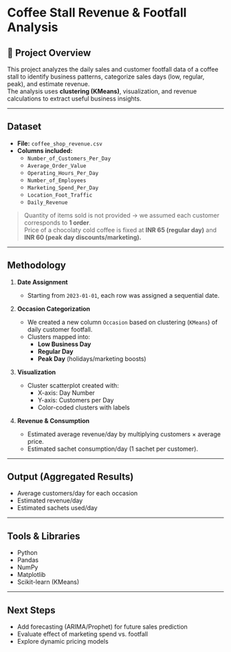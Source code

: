 # Coffee Stall Revenue & Footfall Analysis

## 📖 Project Overview
This project analyzes the daily sales and customer footfall data of a coffee stall to identify business patterns, categorize sales days (low, regular, peak), and estimate revenue.  
The analysis uses **clustering (KMeans)**, visualization, and revenue calculations to extract useful business insights.

---

## Dataset
- **File:** `coffee_shop_revenue.csv`
- **Columns included:**
  - `Number_of_Customers_Per_Day`
  - `Average_Order_Value`
  - `Operating_Hours_Per_Day`
  - `Number_of_Employees`
  - `Marketing_Spend_Per_Day`
  - `Location_Foot_Traffic`
  - `Daily_Revenue`

> Quantity of items sold is not provided → we assumed each customer corresponds to **1 order**.  
> Price of a chocolaty cold coffee is fixed at **INR 65 (regular day)** and **INR 60 (peak day discounts/marketing).**

---

## Methodology
1. **Date Assignment**  
   - Starting from `2023-01-01`, each row was assigned a sequential date.

2. **Occasion Categorization**  
   - We created a new column `Occasion` based on clustering (`KMeans`) of daily customer footfall.
   - Clusters mapped into:
     - **Low Business Day**
     - **Regular Day**
     - **Peak Day** (holidays/marketing boosts)

3. **Visualization**  
   - Cluster scatterplot created with:
     - X-axis: Day Number
     - Y-axis: Customers per Day
     - Color-coded clusters with labels

4. **Revenue & Consumption**  
   - Estimated average revenue/day by multiplying customers × average price.  
   - Estimated sachet consumption/day (1 sachet per customer).

---


## Output (Aggregated Results)
- Average customers/day for each occasion
- Estimated revenue/day
- Estimated sachets used/day

---

## Tools & Libraries
- Python
- Pandas
- NumPy
- Matplotlib
- Scikit-learn (KMeans)

---

## Next Steps
- Add forecasting (ARIMA/Prophet) for future sales prediction
- Evaluate effect of marketing spend vs. footfall
- Explore dynamic pricing models
